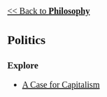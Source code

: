 <style>
    * {font-family: "Times New Roman"}
    p, ol, ul, td {font-size: 20px}
</style>

[<< Back to **Philosophy**](https://pranigopu.github.io/philosophy)

# Politics
## Explore
- [A Case for Capitalism](https://pranigopu.github.io/philosophy/politics/case-for-capitalism.html)